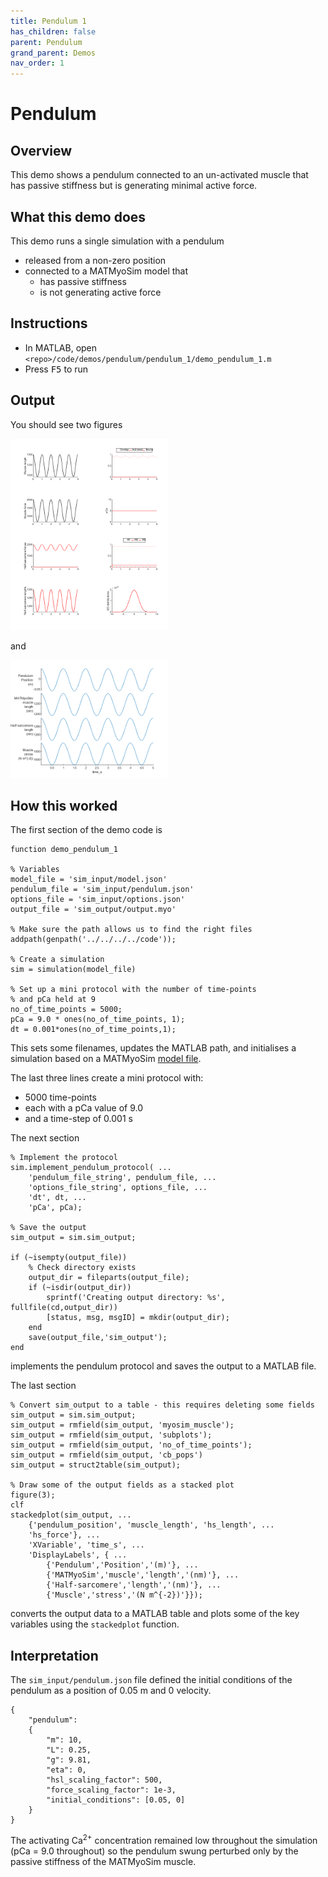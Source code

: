 ```yaml
---
title: Pendulum 1
has_children: false
parent: Pendulum
grand_parent: Demos
nav_order: 1
---
```


# Pendulum

## Overview

This demo shows a pendulum connected to an un-activated muscle that has passive stiffness but is generating minimal active force.

## What this demo does

This demo runs a single simulation with a pendulum
+ released from a non-zero position
+ connected to a MATMyoSim model that
  + has passive stiffness
  + is not generating active force

## Instructions

+ In MATLAB, open `<repo>/code/demos/pendulum/pendulum_1/demo_pendulum_1.m`
+ Press <kbd>F5</kbd> to run

## Output

You should see two figures

<img src="matmyosim_output.png" width="50%">

and

<img src="pendulum_output.png" width="50%">

## How this worked

The first section of the demo code is

````
function demo_pendulum_1

% Variables
model_file = 'sim_input/model.json'
pendulum_file = 'sim_input/pendulum.json'
options_file = 'sim_input/options.json'
output_file = 'sim_output/output.myo'

% Make sure the path allows us to find the right files
addpath(genpath('../../../../code'));

% Create a simulation
sim = simulation(model_file)

% Set up a mini protocol with the number of time-points
% and pCa held at 9
no_of_time_points = 5000;
pCa = 9.0 * ones(no_of_time_points, 1);
dt = 0.001*ones(no_of_time_points,1);
````

This sets some filenames, updates the MATLAB path, and initialises a simulation based on a MATMyoSim [model file](../../../structures/model/model.html).

The last three lines create a mini protocol with:
+ 5000 time-points
+ each with a pCa value of 9.0
+ and a time-step of 0.001 s

The next section

````
% Implement the protocol
sim.implement_pendulum_protocol( ...
    'pendulum_file_string', pendulum_file, ...
    'options_file_string', options_file, ...
    'dt', dt, ...
    'pCa', pCa);

% Save the output
sim_output = sim.sim_output;

if (~isempty(output_file))
    % Check directory exists
    output_dir = fileparts(output_file);
    if (~isdir(output_dir))
        sprintf('Creating output directory: %s', fullfile(cd,output_dir))
        [status, msg, msgID] = mkdir(output_dir);
    end
    save(output_file,'sim_output');
end
````

implements the pendulum protocol and saves the output to a MATLAB file.

The last section

````
% Convert sim_output to a table - this requires deleting some fields
sim_output = sim.sim_output;
sim_output = rmfield(sim_output, 'myosim_muscle');
sim_output = rmfield(sim_output, 'subplots');
sim_output = rmfield(sim_output, 'no_of_time_points');
sim_output = rmfield(sim_output, 'cb_pops')
sim_output = struct2table(sim_output);

% Draw some of the output fields as a stacked plot
figure(3);
clf
stackedplot(sim_output, ...
    {'pendulum_position', 'muscle_length', 'hs_length', ...
    'hs_force'}, ...
    'XVariable', 'time_s', ...
    'DisplayLabels', { ...
        {'Pendulum','Position','(m)'}, ...
        {'MATMyoSim','muscle','length','(nm)'}, ...
        {'Half-sarcomere','length','(nm)'}, ...
        {'Muscle','stress','(N m^{-2})'}});
````

converts the output data to a MATLAB table and plots some of the key variables using the `stackedplot` function.

## Interpretation

The `sim_input/pendulum.json` file defined the initial conditions of the pendulum as a position of 0.05 m and 0 velocity.

````
{
    "pendulum":
    {
        "m": 10,
        "L": 0.25,
        "g": 9.81,
        "eta": 0,
        "hsl_scaling_factor": 500,
        "force_scaling_factor": 1e-3,
        "initial_conditions": [0.05, 0]
    }
}
````

The activating Ca<sup>2+</sup> concentration remained low throughout the simulation (pCa = 9.0 throughout) so the pendulum swung perturbed only by the passive stiffness of the MATMyoSim muscle.
